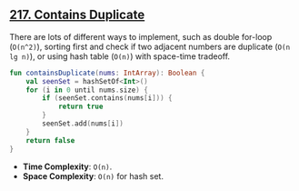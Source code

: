 ## [217. Contains Duplicate](https://leetcode.com/problems/contains-duplicate/)

There are lots of different ways to implement, such as double for-loop (`O(n^2)`), sorting first and check if two adjacent numbers are duplicate (`O(n lg n)`), or using hash table (`O(n)`) with space-time tradeoff.

```kotlin
fun containsDuplicate(nums: IntArray): Boolean {
    val seenSet = hashSetOf<Int>()
    for (i in 0 until nums.size) {
        if (seenSet.contains(nums[i])) {
            return true
        }
        seenSet.add(nums[i])
    }
    return false
}
```

* **Time Complexity**: `O(n)`.
* **Space Complexity**: `O(n)` for hash set.

